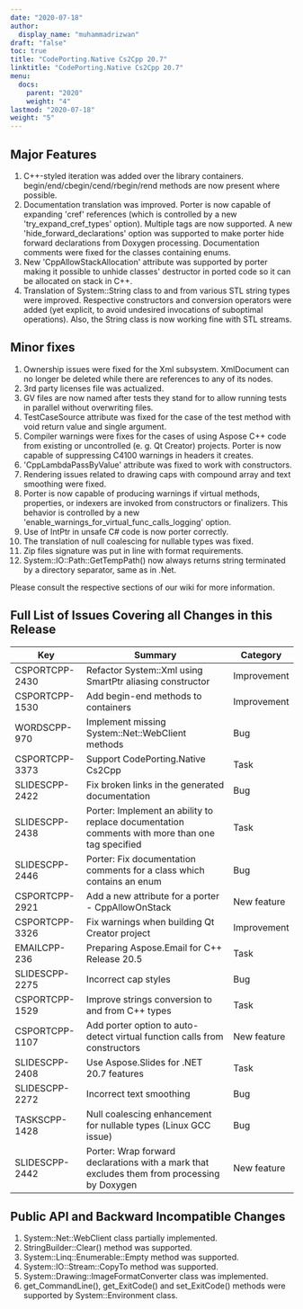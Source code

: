 ```yaml
---
date: "2020-07-18"
author:
  display_name: "muhammadrizwan"
draft: "false"
toc: true
title: "CodePorting.Native Cs2Cpp 20.7"
linktitle: "CodePorting.Native Cs2Cpp 20.7"
menu:
  docs:
    parent: "2020"
    weight: "4"
lastmod: "2020-07-18"
weight: "5"
---
```


## Major Features ##

1. C++-styled iteration was added over the library containers. begin/end/cbegin/cend/rbegin/rend methods are now present where possible.
1. Documentation translation was improved. Porter is now capable of expanding 'cref' references (which is controlled by a new 'try_expand_cref_types' option). Multiple tags are now supported. A new 'hide_forward_declarations' option was supported to make porter hide forward declarations from Doxygen processing. Documentation comments were fixed for the classes containing enums.
1. New 'CppAllowStackAllocation' attribute was supported by porter making it possible to unhide classes' destructor in ported code so it can be allocated on stack in C++.
1. Translation of System::String class to and from various STL string types were improved. Respective constructors and conversion operators were added (yet explicit, to avoid undesired invocations of suboptimal operations). Also, the String class is now working fine with STL streams.

## Minor fixes ##

1. Ownership issues were fixed for the Xml subsystem. XmlDocument can no longer be deleted while there are references to any of its nodes.
1. 3rd party licenses file was actualized.
1. GV files are now named after tests they stand for to allow running tests in parallel without overwriting files.
1. TestCaseSource attribute was fixed for the case of the test method with void return value and single argument.
1. Compiler warnings were fixes for the cases of using Aspose C++ code from existing or uncontrolled (e. g. Qt Creator) projects. Porter is now capable of suppressing C4100 warnings in headers it creates.
1. 'CppLambdaPassByValue' attribute was fixed to work with constructors.
1. Rendering issues related to drawing caps with compound array and text smoothing were fixed.
1. Porter is now capable of producing warnings if virtual methods, properties, or indexers are invoked from constructors or finalizers. This behavior is controlled by a new 'enable_warnings_for_virtual_func_calls_logging' option.
1. Use of IntPtr in unsafe C# code is now porter correctly.
1. The translation of null coalescing for nullable types was fixed.
1. Zip files signature was put in line with format requirements.
1. System::IO::Path::GetTempPath() now always returns string terminated by a directory separator, same as in .Net.

Please consult the respective sections of our wiki for more information.

## Full List of Issues Covering all Changes in this Release ##

| Key | Summary | Category
---| ---|  ---|
|CSPORTCPP-2430|Refactor System::Xml using SmartPtr aliasing constructor|Improvement
|CSPORTCPP-1530|Add begin-end methods to containers|Improvement
|WORDSCPP-970|Implement missing System::Net::WebClient methods|Bug
|CSPORTCPP-3373|Support CodePorting.Native Cs2Cpp|Task
|SLIDESCPP-2422|Fix broken links in the generated documentation|Bug
|SLIDESCPP-2438|Porter: Implement an ability to replace documentation comments with more than one tag specified|Task
|SLIDESCPP-2446|Porter: Fix documentation comments for a class which contains an enum|Bug
|CSPORTCPP-2921|Add a new attribute for a porter - CppAllowOnStack|New feature
|CSPORTCPP-3326|Fix warnings when building Qt Creator project|Improvement
|EMAILCPP-236|Preparing Aspose.Email for C++ Release 20.5|Task
|SLIDESCPP-2275|Incorrect cap styles|Bug
|CSPORTCPP-1529|Improve strings conversion to and from C++ types|Task
|CSPORTCPP-1107|Add porter option to auto-detect virtual function calls from constructors|New feature
|SLIDESCPP-2408|Use Aspose.Slides for .NET 20.7 features|Task
|SLIDESCPP-2272|Incorrect text smoothing|Bug
|TASKSCPP-1428|Null coalescing enhancement for nullable types (Linux GCC issue)|Bug
|SLIDESCPP-2442|Porter: Wrap forward declarations with a mark that excludes them from processing by Doxygen|New feature

## Public API and Backward Incompatible Changes ##

1. System::Net::WebClient class partially implemented.
1. StringBuilder::Clear() method was supported.
1. System::Linq::Enumerable::Empty method was supported.
1. System::IO::Stream::CopyTo method was supported.
1. System::Drawing::ImageFormatConverter class was implemented.
1. get_CommandLine(), get_ExitCode() and set_ExitCode() methods were supported by System::Environment class.
